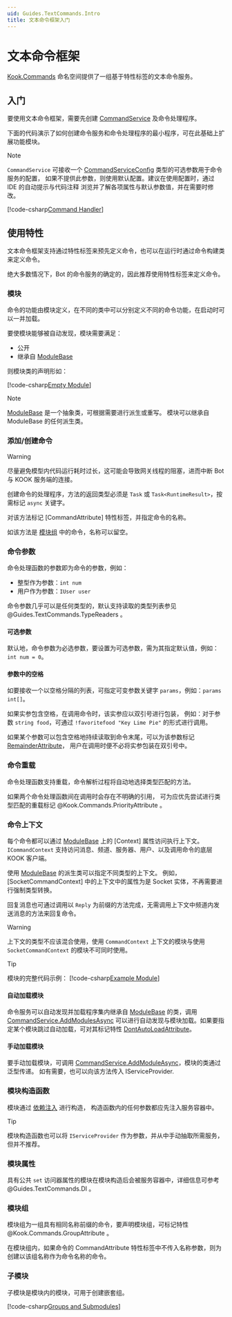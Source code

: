 ```yaml
---
uid: Guides.TextCommands.Intro
title: 文本命令框架入门
---
```


# 文本命令框架

[Kook.Commands](xref:Kook.Commands) 命名空间提供了一组基于特性标签的文本命令服务。

## 入门

要使用文本命令框架，需要先创建 [CommandService] 及命令处理程序。

下面的代码演示了如何创建命令服务和命令处理程序的最小程序，可在此基础上扩展功能模块。

> [!NOTE]
> `CommandService` 可接收一个 [CommandServiceConfig] 类型的可选参数用于命令服务的配置，
> 如果不提供此参数，则使用默认配置。建议在使用配置时，通过 IDE 的自动提示与代码注释
> 浏览并了解各项属性与默认参数值，并在需要时修改。

[!code-csharp[Command Handler](samples/intro/command_handler.cs)]

[CommandService]: xref:Kook.Commands.CommandService

[CommandServiceConfig]: xref:Kook.Commands.CommandServiceConfig

## 使用特性

文本命令框架支持通过特性标签来预先定义命令，也可以在运行时通过命令构建类来定义命令。

绝大多数情况下，Bot 的命令服务的确定的，因此推荐使用特性标签来定义命令。

### 模块

命令的功能由模块定义，在不同的类中可以分别定义不同的命令功能，在启动时可以一并加载。

要使模块能够被自动发现，模块需要满足：

- 公开
- 继承自 [ModuleBase]

则模块类的声明形如：

[!code-csharp[Empty Module](samples/intro/empty-module.cs)]

> [!NOTE]
> [ModuleBase] 是一个抽象类，可根据需要进行派生或重写。
> 模块可以继承自 ModuleBase 的任何派生类。

[ModuleBase]: xref:Kook.Commands.ModuleBase`1

### 添加/创建命令

> [!WARNING]
> 尽量避免模型内代码运行耗时过长，这可能会导致网关线程的阻塞，进而中断 Bot 与 KOOK 服务端的连接。

创建命令的处理程序，方法的返回类型必须是 `Task` 或 `Task<RuntimeResult>`，按需标记 `async` 关键字。

对该方法标记 [CommandAttribute] 特性标签，并指定命令的名称。

如该方法是 [模块组](#模块组) 中的命令，名称可以留空。

### 命令参数

命令处理函数的参数即为命令的参数，例如：

- 整型作为参数：`int num`
- 用户作为参数：`IUser user`

命令参数几乎可以是任何类型的，默认支持读取的类型列表参见 @Guides.TextCommands.TypeReaders 。

#### 可选参数

默认地，命令参数为必选参数，要设置为可选参数，需为其指定默认值，例如：`int num = 0`。

#### 参数中的空格

如要接收一个以空格分隔的列表，可指定可变参数关键字 `params`，例如：`params int[]`。

如果实参包含空格，在调用命令时，该实参应以双引号进行包装，
例如：对于参数 `string food`，可通过 `!favoritefood "Key Lime Pie"` 的形式进行调用。

如果某个参数可以包含空格地持续读取到命令末尾，可以为该参数标记 [RemainderAttribute]，
用户在调用时便不必将实参包装在双引号中。

[RemainderAttribute]: xref:Kook.Commands.RemainderAttribute

### 命令重载

命令处理函数支持重载，命令解析过程将自动地选择类型匹配的方法。

如果两个命令处理函数间在调用时会存在不明确的引用，
可为应优先尝试进行类型匹配的重载标记 @Kook.Commands.PriorityAttribute 。

### 命令上下文

每个命令都可以通过 [ModuleBase] 上的 [Context] 属性访问执行上下文。
`ICommandContext` 支持访问消息、频道、服务器、用户、以及调用命令的底层 KOOK 客户端。

使用 [ModuleBase] 的派生类可以指定不同类型的上下文。
例如，[SocketCommandContext] 中的上下文中的属性为是 Socket 实体，不再需要进行强制类型转换。

回复消息也可通过调用以 `Reply` 为前缀的方法完成，无需调用上下文中频道内发送消息的方法来回复命令。

> [!WARNING]
> 上下文的类型不应该混合使用，使用 `CommandContext` 上下文的模块与使用 `SocketCommandContext`
> 的模块不可同时使用。

> [!TIP]
> 模块的完整代码示例：
> [!code-csharp[Example Module](samples/intro/module.cs)]

#### 自动加载模块

命令服务可以自动发现并加载程序集内继承自 [ModuleBase] 的类，调用 [CommandService.AddModulesAsync]
可以进行自动发现与模块加载。如果要指定某个模块跳过自动加载，可对其标记特性 [DontAutoLoadAttribute]。

[DontAutoLoadAttribute]: xref:Kook.Commands.DontAutoLoadAttribute

[CommandService.AddModulesAsync]: xref:Kook.Commands.CommandService.AddModulesAsync*

#### 手动加载模块

要手动加载模块，可调用 [CommandService.AddModuleAsync]，模块的类通过泛型传递。
如有需要，也可以向该方法传入 IServiceProvider.

[CommandService.AddModuleAsync]: xref:Kook.Commands.CommandService.AddModuleAsync*

### 模块构造函数

模块通过 [依赖注入](xref:Guides.TextCommands.DI) 进行构造，
构造函数内的任何参数都应先注入服务容器中。

> [!TIP]
> 模块构造函数也可以将 `IServiceProvider` 作为参数，并从中手动抽取所需服务，但并不推荐。

### 模块属性

具有公共 `set` 访问器属性的模块在模块构造后会被服务容器中，详细信息可参考 @Guides.TextCommands.DI 。

### 模块组

模块组为一组具有相同名称前缀的命令，要声明模块组，可标记特性 @Kook.Commands.GroupAttribute 。

在模块组内，如果命令的 CommandAttribute 特性标签中不传入名称参数，则为创建以该组名称作为命令名称的命令。

### 子模块

子模块是模块内的模块，可用于创建嵌套组。

[!code-csharp[Groups and Submodules](samples/intro/groups.cs)]
